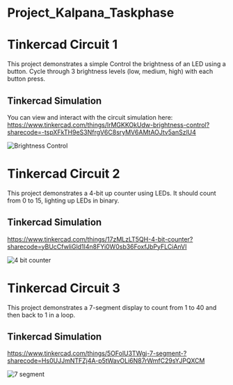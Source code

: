 
# Project_Kalpana_Taskphase
# Tinkercad Circuit 1

This project demonstrates a simple Control the brightness of an LED using a button. Cycle through 3 brightness levels (low, medium, high) with each button press.

## Tinkercad Simulation

You can view and interact with the circuit simulation here: https://www.tinkercad.com/things/lrMGKKOkUdw-brightness-control?sharecode=-tspXFkTH9eS3NfrgV6C8sryMV6AMtAOJtv5anSzlU4

![Brightness Control](https://github.com/user-attachments/assets/2a7ae899-e15c-40c5-9027-cfb3e87af994)

# Tinkercad Circuit 2

This project demonstrates a 4-bit up counter using LEDs. It should count from 0 to 15, lighting up LEDs in binary.

## Tinkercad Simulation
https://www.tinkercad.com/things/17zMLzLT5QH-4-bit-counter?sharecode=yBUcCfwliGld1I4n8FYi0W0sb36FoxfJbPyFLCiAnVI

![4 bit counter](https://github.com/user-attachments/assets/477477fa-3753-4bdb-970a-cbf8b05320e2)

# Tinkercad Circuit 3

This project demonstrates a 7-segment display to count from 1 to 40 and then back to 1 in a loop.

## Tinkercad Simulation
https://www.tinkercad.com/things/5OFolU3TWgj-7-segment-?sharecode=Hs0UJJmNTFZj4A-p5tWavOLi6N87rWmfC29sYJPQXCM

![7 segment ](https://github.com/user-attachments/assets/c7804a6b-82ef-4485-b5ed-bfe8bb2dcb87)
